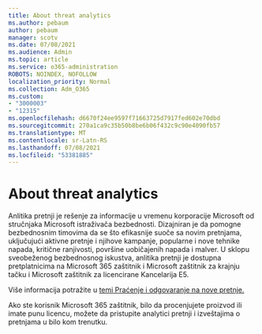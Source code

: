 ```yaml
---
title: About threat analytics
ms.author: pebaum
author: pebaum
manager: scotv
ms.date: 07/08/2021
ms.audience: Admin
ms.topic: article
ms.service: o365-administration
ROBOTS: NOINDEX, NOFOLLOW
localization_priority: Normal
ms.collection: Adm_O365
ms.custom:
- "3000003"
- "12315"
ms.openlocfilehash: d6670f24ee9597f71663725d7917fed602e70dbd
ms.sourcegitcommit: 270a1ca9c35b50b8be6b06f432c9c90e4090fb57
ms.translationtype: MT
ms.contentlocale: sr-Latn-RS
ms.lasthandoff: 07/08/2021
ms.locfileid: "53381885"
---
```

# <a name="about-threat-analytics"></a>About threat analytics

Anlitika pretnji je rešenje za informacije u vremenu korporacije Microsoft od stručnjaka Microsoft istraživača bezbednosti. Dizajniran je da pomogne bezbednosnim timovima da se što efikasnije suoče sa novim pretnjama, uključujući aktivne pretnje i njihove kampanje, popularne i nove tehnike napada, kritične ranjivosti, površine uobičajenih napada i malver. U sklopu sveobeženog bezbednosnog iskustva, anlitika pretnji je dostupna pretplatnicima na Microsoft 365 zaštitnik i Microsoft zaštitnik za krajnju tačku i Microsoft zaštitnik za licencirane Kancelarija E5. 

Više informacija potražite u [temi Praćenje i odgovaranje na nove pretnje.](/microsoft-365/security/defender/threat-analytics)

Ako ste korisnik Microsoft 365 zaštitnik, bilo da procenjujete proizvod ili imate punu licencu, možete da pristupite analytici pretnji i izveštajima o pretnjama u bilo kom trenutku. 